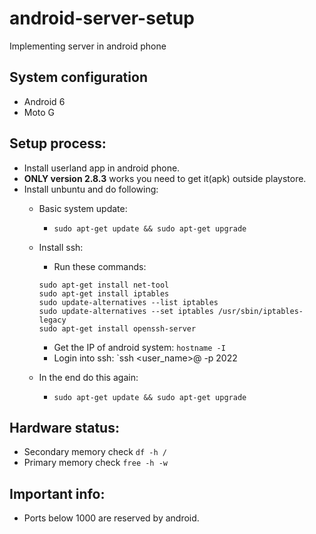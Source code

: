 # android-server-setup
Implementing server in android phone

## System configuration
* Android 6
* Moto G

## Setup process:
* Install userland app in android phone.
* **ONLY version 2.8.3** works you need to get it(apk) outside playstore.
* Install unbuntu and do following:
   *  Basic system update:
      *  `sudo apt-get update && sudo apt-get upgrade`
   *  Install ssh:
      *  Run these commands:
      ```
      sudo apt-get install net-tool
      sudo apt-get install iptables
      sudo update-alternatives --list iptables
      sudo update-alternatives --set iptables /usr/sbin/iptables-legacy
      sudo apt-get install openssh-server 
      ```
      *  Get the IP of android system:  `hostname -I`
      * Login into ssh: `ssh <user_name>@<ip of system> -p 2022
    
   *  In the end do this again:
      *  `sudo apt-get update && sudo apt-get upgrade`

## Hardware status:
* Secondary memory check `df -h /`
* Primary memory check `free -h -w`

## Important info:
* Ports below 1000 are reserved by android.
